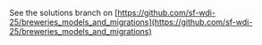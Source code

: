 See the solutions branch on [https://github.com/sf-wdi-25/breweries_models_and_migrations](https://github.com/sf-wdi-25/breweries_models_and_migrations)
